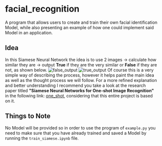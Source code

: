 # facial_recognition
A program that allows users to create and train their own facial identification Model, while also presenting an example of how one could implement said Model in an application.
## Idea
In this Siamese Neural Network the idea is to use 2 images -> calculate how similar they are -> output **True** if they are the very similar or **False** if they are not, as shown below.
![false_output](https://github.com/MarioMatsas/facial_recognition/assets/114489498/50d01a88-f4f8-4b8c-8da1-4537719068fa)
![true_output](https://github.com/MarioMatsas/facial_recognition/assets/114489498/db0c7197-d978-48fd-893e-3022d5974883)
Of course this is a very simple way of describing the process, however it helps paint the main idea as well as the thought process we will follow. For a more refined explanation and better understanding I recommend you take a look at the research paper titled **"Siamese Neural Networks for One-shot Image Recognition"** in the following link: [one_shot](https://www.cs.cmu.edu/~rsalakhu/papers/oneshot1.pdf), considering that this entire project is based on it.
## Things to Note
No Model will be provided so in order to use the program of `example.py` you need to make sure that you have already trained and saved a Model by running the `train_siamese.ipynb` file.


